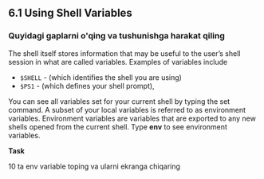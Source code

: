 ## 6.1 Using Shell Variables

### Quyidagi gaplarni o'qing va tushunishga harakat qiling

The shell itself stores information that may be useful to the user’s shell session in what are called variables. Examples of variables include 
- `$SHELL` - (which identifies the shell you are using)
- `$PS1` - (which defines your shell prompt),


You can see all variables set for your current shell by typing the set command. A subset of your local variables is referred to as environment variables. 
Environment variables are variables that are exported to any new shells opened from the current shell. Type **env** to see environment variables.

**Task**

10 ta env variable toping va ularni ekranga chiqaring